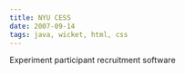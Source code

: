 ```yaml
---
title: NYU CESS
date: 2007-09-14
tags: java, wicket, html, css
---
```


Experiment participant recruitment software
